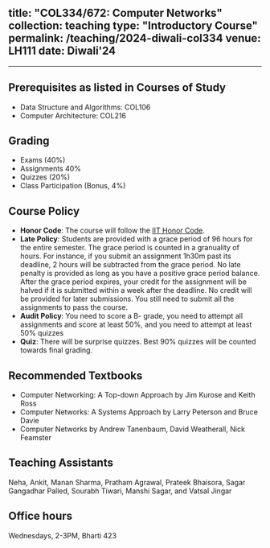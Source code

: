 title: "COL334/672: Computer Networks"
collection: teaching
type: "Introductory Course"
permalink: /teaching/2024-diwali-col334
venue: LH111
date: Diwali'24
---
---

## Prerequisites as listed in Courses of Study
- Data Structure and Algorithms: COL106
- Computer Architecture: COL216

## Grading
- Exams (40%)
- Assignments 40%
- Quizzes (20%)
- Class Participation (Bonus, 4%)


## Course Policy
- **Honor Code**: The course will follow the [IIT Honor Code](https://academics.iitd.ac.in/sites/default/files/registration/forms/10_FORM%20H.pdf).
- **Late Policy**: Students are provided with a grace period of 96 hours for the entire
semester. The grace period is counted in a granuality of hours. For instance, if you submit an assignment 1h30m past
its deadline, 2 hours will be subtracted from the grace period. No late penalty is provided as long
as you have a positive grace period balance. After the grace period expires, your credit for the assignment
will be halved if it is submitted within a week after the deadline. No credit will be provided
for later submissions. You still need to submit all the assignments to pass the course. 
- **Audit Policy**: You need to score a B- grade, you need to attempt all assignments and score at least 50\%, and you need to attempt at least 50\% quizzes
- **Quiz**: There will be surprise quizzes. Best 90\% quizzes will be counted towards final grading.

## Recommended Textbooks
- Computer Networking: A Top-down Approach by Jim Kurose and Keith Ross 
- Computer Networks: A Systems Approach by Larry Peterson and Bruce Davie
- Computer Networks by Andrew Tanenbaum, David Weatherall, Nick Feamster

## Teaching Assistants 
Neha, Ankit, Manan Sharma, Pratham Agrawal, Prateek Bhaisora, Sagar Gangadhar Palled, Sourabh Tiwari, Manshi Sagar, and Vatsal Jingar

## Office hours
Wednesdays, 2-3PM, Bharti 423
